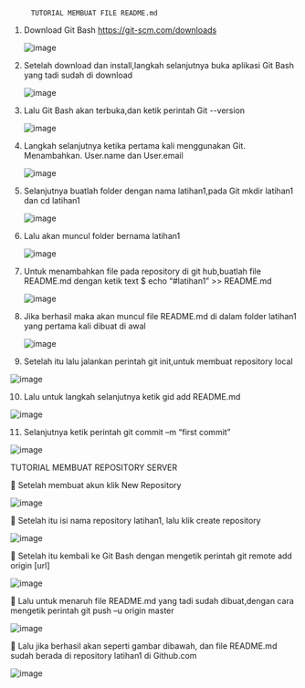          TUTORIAL MEMBUAT FILE README.md
        
1.	Download Git Bash  https://git-scm.com/downloads

    ![image](https://user-images.githubusercontent.com/56722786/67161221-34f35f00-f30d-11e9-9f1a-a42ebc5fe356.png)

2.	Setelah download dan install,langkah selanjutnya buka aplikasi Git Bash yang tadi sudah di download

    ![image](https://user-images.githubusercontent.com/56722786/67161269-bb0fa580-f30d-11e9-9e20-b6ed137517d1.png)

3.	Lalu Git Bash akan terbuka,dan ketik perintah Git --version 

    ![image](https://user-images.githubusercontent.com/56722786/67161376-b1d30880-f30e-11e9-97e5-54252c10fd13.png)

4.	Langkah selanjutnya ketika pertama kali menggunakan Git. Menambahkan. User.name dan User.email

    ![image](https://user-images.githubusercontent.com/56722786/67161421-3887e580-f30f-11e9-8711-59b9efab60a8.png)

5.	Selanjutnya buatlah folder dengan nama latihan1,pada Git mkdir latihan1 dan cd latihan1

    ![image](https://user-images.githubusercontent.com/56722786/67161700-c49b0c80-f311-11e9-8d22-5ae9eca40a16.png)

6.	Lalu akan muncul folder bernama latihan1

     ![image](https://user-images.githubusercontent.com/56722786/67161719-fe6c1300-f311-11e9-934e-5763628c6fb7.png)
     
7.	Untuk menambahkan file pada repository di git hub,buatlah file README.md dengan ketik text $ echo “#latihan1” >> README.md

     ![image](https://user-images.githubusercontent.com/56722786/67161814-11331780-f313-11e9-9fcb-72178725187e.png)

     
 8.	Jika berhasil maka akan muncul file README.md di dalam folder latihan1 yang pertama kali dibuat di awal
 
      ![image](https://user-images.githubusercontent.com/56722786/67161849-4b041e00-f313-11e9-9388-7f33554ff261.png)
      
  9.	Setelah itu lalu jalankan perintah git init,untuk membuat repository local
  
   ![image](https://user-images.githubusercontent.com/56722786/67174484-0611d300-f377-11e9-899a-636ccb7299de.png)

 10.	Lalu untuk langkah selanjutnya ketik gid add README.md
 
   ![image](https://user-images.githubusercontent.com/56722786/67174585-6274f280-f377-11e9-9eae-7af11e57a54f.png)
     
  11.	Selanjutnya ketik perintah git commit –m “first commit”
  
   ![image](https://user-images.githubusercontent.com/56722786/67174643-a667f780-f377-11e9-8526-04e3d4892e31.png)

       
  
  TUTORIAL MEMBUAT REPOSITORY SERVER
  

  	Setelah membuat akun klik New Repository
  
   ![image](https://user-images.githubusercontent.com/56722786/67162381-5148c900-f318-11e9-96f3-9075d773f142.png)
      
      
   	Setelah itu isi nama repository latihan1, lalu klik create repository
   
   ![image](https://user-images.githubusercontent.com/56722786/67162410-a258bd00-f318-11e9-8b42-bcb056fdf1c9.png)
       
   	Setelah itu kembali ke Git Bash dengan mengetik perintah git remote add origin [url]
    
   ![image](https://user-images.githubusercontent.com/56722786/67162454-f2d01a80-f318-11e9-8cee-03e0c4303593.png)
       
   	Lalu untuk menaruh file README.md yang tadi sudah dibuat,dengan cara mengetik perintah git push –u origin master
     
   ![image](https://user-images.githubusercontent.com/56722786/67162473-1a26e780-f319-11e9-9ab9-61622a4aa0b6.png)
        
   
   
   
   	Lalu jika berhasil akan seperti gambar dibawah, dan file README.md sudah berada di repository latihan1 di Github.com
    
   ![image](https://user-images.githubusercontent.com/56722786/67162522-98838980-f319-11e9-85e5-ec81878bea53.png)




      
   
  

  
      
       
                              
                              
                              
                              
                               
   
        
   
 

 
        
 
        
      
   

  
      
